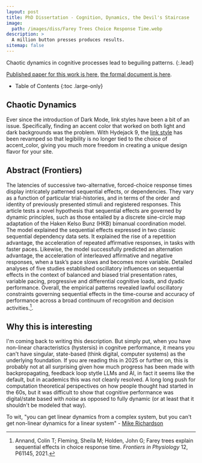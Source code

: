 ```yaml
---
layout: post
title: PhD Dissertation - Cognition, Dynamics, the Devil's Staircase
image: 
  path: /images/diss/Farey Trees Choice Response Time.webp
description: >
  A million button presses produces results.
sitemap: false
---
```


Chaotic dynamics in cognitive processes lead to beguiling patterns.
{:.lead}

[Published paper for this work is here,](https://www.frontiersin.org/journals/physiology/articles/10.3389/fphys.2021.611145/full) [the formal document is here](https://www.proquest.com/openview/f7fe9173141e6e83b8b421ad5edcd157/1?pq-origsite=gscholar&cbl=18750&diss=y).

- Table of Contents
{:toc .large-only}

## Chaotic Dynamics

Ever since the introduction of Dark Mode, link styles have been a bit of an issue. Specifically, finding an accent color that worked on both light and dark backgrounds was the problem. With Hydejack 9, the [link style](#linking-in-style) has been revamped so that legibility is no longer tied to the choice of accent_color, giving you much more freedom in creating a unique design flavor for your site.
 
## Abstract (Frontiers)

The latencies of successive two-alternative, forced-choice response times display intricately patterned sequential effects, or dependencies. They vary as a function of particular trial-histories, and in terms of the order and identity of previously presented stimuli and registered responses. This article tests a novel hypothesis that sequential effects are governed by dynamic principles, such as those entailed by a discrete sine-circle map adaptation of the Haken Kelso Bunz (HKB) bimanual coordination model. The model explained the sequential effects expressed in two classic sequential dependency data sets. It explained the rise of a repetition advantage, the acceleration of repeated affirmative responses, in tasks with faster paces. Likewise, the model successfully predicted an alternation advantage, the acceleration of interleaved affirmative and negative responses, when a task’s pace slows and becomes more variable. Detailed analyses of five studies established oscillatory influences on sequential effects in the context of balanced and biased trial presentation rates, variable pacing, progressive and differential cognitive loads, and dyadic performance. Overall, the empirical patterns revealed lawful oscillatory constraints governing sequential effects in the time-course and accuracy of performance across a broad continuum of recognition and decision activities.[^1]. 
 
## Why this is interesting

I'm coming back to writing this description. But simply put, when you have non-linear characteristics (hystersis) in cognitve performance, it means you can't have singular, state-based (think digital, computer systems) as the underlying foundation. If you are reading this in 2025 or further on, this is probably not at all surprising given how much progress has been made with backpropagating, feedback loop stytle LLMs and AI, in fact it seems like the default, but in academics this was not cleanly resolved. A long long push for computation theoretical perspectives on how people thought had started in the 60s, but it was difficult to show that cognitive performance was digital/state based with *noise* as opposed to fully dynamic (or at least that it shouldn't be modeled that way). 

To wit, "you can get linear dynamics from a complex system, but you can't get non-linear dynamics for a linear system" - [Mike Richardson](https://scholar.google.com/citations?user=DJPcjuQAAAAJ&hl=en)


[^1]: Annand, Colin T; Fleming, Sheila M; Holden, John G; Farey trees explain sequential effects in choice response time. *Frontiers in Physiology* 12, P61145, 2021. 